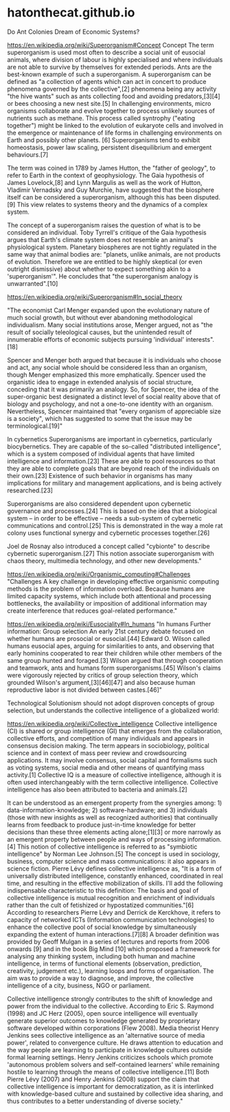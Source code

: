 # hatonthecat.github.io

Do Ant Colonies Dream of Economic Systems?

https://en.wikipedia.org/wiki/Superorganism#Concept
Concept
The term superorganism is used most often to describe a social unit of eusocial animals, where division of labour is highly specialised and where individuals are not able to survive by themselves for extended periods. Ants are the best-known example of such a superorganism. A superorganism can be defined as "a collection of agents which can act in concert to produce phenomena governed by the collective",[2] phenomena being any activity "the hive wants" such as ants collecting food and avoiding predators,[3][4] or bees choosing a new nest site.[5] In challenging environments, micro organisms collaborate and evolve together to process unlikely sources of nutrients such as methane. This process called syntrophy ("eating together") might be linked to the evolution of eukaryote cells and involved in the emergence or maintenance of life forms in challenging environments on Earth and possibly other planets. [6] Superorganisms tend to exhibit homeostasis, power law scaling, persistent disequilibrium and emergent behaviours.[7]

The term was coined in 1789 by James Hutton, the "father of geology", to refer to Earth in the context of geophysiology. The Gaia hypothesis of James Lovelock,[8] and Lynn Margulis as well as the work of Hutton, Vladimir Vernadsky and Guy Murchie, have suggested that the biosphere itself can be considered a superorganism, although this has been disputed.[9] This view relates to systems theory and the dynamics of a complex system.

The concept of a superorganism raises the question of what is to be considered an individual. Toby Tyrrell's critique of the Gaia hypothesis argues that Earth's climate system does not resemble an animal's physiological system. Planetary biospheres are not tightly regulated in the same way that animal bodies are: "planets, unlike animals, are not products of evolution. Therefore we are entitled to be highly skeptical (or even outright dismissive) about whether to expect something akin to a 'superorganism'". He concludes that "the superorganism analogy is unwarranted".[10]

https://en.wikipedia.org/wiki/Superorganism#In_social_theory

"The economist Carl Menger expanded upon the evolutionary nature of much social growth, but without ever abandoning methodological individualism. Many social institutions arose, Menger argued, not as "the result of socially teleological causes, but the unintended result of innumerable efforts of economic subjects pursuing 'individual' interests".[18]

Spencer and Menger both argued that because it is individuals who choose and act, any social whole should be considered less than an organism, though Menger emphasized this more emphatically. Spencer used the organistic idea to engage in extended analysis of social structure, conceding that it was primarily an analogy. So, for Spencer, the idea of the super-organic best designated a distinct level of social reality above that of biology and psychology, and not a one-to-one identity with an organism. Nevertheless, Spencer maintained that "every organism of appreciable size is a society", which has suggested to some that the issue may be terminological.[19]"

In cybernetics
Superorganisms are important in cybernetics, particularly biocybernetics. They are capable of the so-called "distributed intelligence", which is a system composed of individual agents that have limited intelligence and information.[23] These are able to pool resources so that they are able to complete goals that are beyond reach of the individuals on their own.[23] Existence of such behavior in organisms has many implications for military and management applications, and is being actively researched.[23]

Superorganisms are also considered dependent upon cybernetic governance and processes.[24] This is based on the idea that a biological system – in order to be effective – needs a sub-system of cybernetic communications and control.[25] This is demonstrated in the way a mole rat colony uses functional synergy and cybernetic processes together.[26]

Joel de Rosnay also introduced a concept called "cybionte" to describe cybernetic superorganism.[27] This notion associate superorganism with chaos theory, multimedia technology, and other new developments."

https://en.wikipedia.org/wiki/Organismic_computing#Challenges
"Challenges
A key challenge in developing effective organismic computing methods is the problem of information overload. Because humans are limited capacity systems, which include both attentional and processing bottlenecks, the availability or imposition of additional information may create interference that reduces goal-related performance."

https://en.wikipedia.org/wiki/Eusociality#In_humans
"In humans
Further information: Group selection
An early 21st century debate focused on whether humans are prosocial or eusocial.[44] Edward O. Wilson called humans eusocial apes, arguing for similarities to ants, and observing that early hominins cooperated to rear their children while other members of the same group hunted and foraged.[3] Wilson argued that through cooperation and teamwork, ants and humans form superorganisms.[45] Wilson's claims were vigorously rejected by critics of group selection theory, which grounded Wilson's argument,[3][46][47] and also because human reproductive labor is not divided between castes.[46]"

Technological Solutionism should not adopt disproven concepts of group selection, but understands the collective intelligence of a globalized world:

https://en.wikipedia.org/wiki/Collective_intelligence
Collective intelligence (CI) is shared or group intelligence (GI) that emerges from the collaboration, collective efforts, and competition of many individuals and appears in consensus decision making. The term appears in sociobiology, political science and in context of mass peer review and crowdsourcing applications. It may involve consensus, social capital and formalisms such as voting systems, social media and other means of quantifying mass activity.[1] Collective IQ is a measure of collective intelligence, although it is often used interchangeably with the term collective intelligence. Collective intelligence has also been attributed to bacteria and animals.[2]

It can be understood as an emergent property from the synergies among: 1) data-information-knowledge; 2) software-hardware; and 3) individuals (those with new insights as well as recognized authorities) that continually learns from feedback to produce just-in-time knowledge for better decisions than these three elements acting alone;[1][3] or more narrowly as an emergent property between people and ways of processing information.[4] This notion of collective intelligence is referred to as "symbiotic intelligence" by Norman Lee Johnson.[5] The concept is used in sociology, business, computer science and mass communications: it also appears in science fiction. Pierre Lévy defines collective intelligence as, "It is a form of universally distributed intelligence, constantly enhanced, coordinated in real time, and resulting in the effective mobilization of skills. I'll add the following indispensable characteristic to this definition: The basis and goal of collective intelligence is mutual recognition and enrichment of individuals rather than the cult of fetishized or hypostatized communities."[6] According to researchers Pierre Lévy and Derrick de Kerckhove, it refers to capacity of networked ICTs (Information communication technologies) to enhance the collective pool of social knowledge by simultaneously expanding the extent of human interactions.[7][8] A broader definition was provided by Geoff Mulgan in a series of lectures and reports from 2006 onwards [9] and in the book Big Mind [10] which proposed a framework for analysing any thinking system, including both human and machine intelligence, in terms of functional elements (observation, prediction, creativity, judgement etc.), learning loops and forms of organisation. The aim was to provide a way to diagnose, and improve, the collective intelligence of a city, business, NGO or parliament.

Collective intelligence strongly contributes to the shift of knowledge and power from the individual to the collective. According to Eric S. Raymond (1998) and JC Herz (2005), open source intelligence will eventually generate superior outcomes to knowledge generated by proprietary software developed within corporations (Flew 2008). Media theorist Henry Jenkins sees collective intelligence as an 'alternative source of media power', related to convergence culture. He draws attention to education and the way people are learning to participate in knowledge cultures outside formal learning settings. Henry Jenkins criticizes schools which promote 'autonomous problem solvers and self-contained learners' while remaining hostile to learning through the means of collective intelligence.[11] Both Pierre Lévy (2007) and Henry Jenkins (2008) support the claim that collective intelligence is important for democratization, as it is interlinked with knowledge-based culture and sustained by collective idea sharing, and thus contributes to a better understanding of diverse society."
